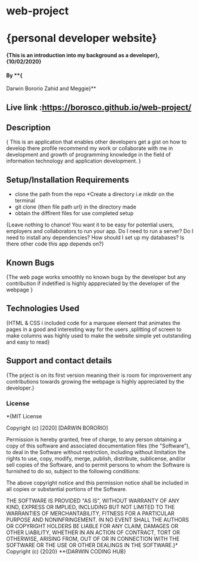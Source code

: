 # web-project
# {personal developer website}
#### {This is an introduction into my background as a developer}, {10/02/2020}
#### By **{
Darwin Bororio
Zahid and Meggie}**
## Live link :https://borosco.github.io/web-project/
## Description
{ This is an application that enables other developers get a gist on how to develop there profile recommend my work or collaborate 
with me in development and growth of programming knowledge in the field of information technology and application development. }
## Setup/Installation Requirements
* clone the path from the repo
*Create a directory i.e mkdir on the terminal
* git clone {then file path url} in the directory made
* obtain the diffirent files for use completed setup

{Leave nothing to chance! You want it to be easy for potential users, employers and collaborators to run your app. Do I need to run a server? Do I need to install any dependencies? How should I set up my databases? Is there other code this app depends on?}
## Known Bugs
{The web page works smoothly no known bugs by the developer but any contribution if 
indetified is highly apppreciated by the developer of the webpage  }
## Technologies Used
{HTML & CSS i included code for a marquee element that animates the pages in a good and interesting way for the users
,splitting of screen to make columns was highly used to make the website simple yet outstanding and easy to read}
## Support and contact details
{The prject is on its first version meaning their is room for improvement any 
contributions towards growing the webpage is highly appreciated by the developer.}
### License
*{MIT License

Copyright (c) [2020] [DARWIN BORORIO]

Permission is hereby granted, free of charge, to any person obtaining a copy
of this software and associated documentation files (the "Software"), to deal
in the Software without restriction, including without limitation the rights
to use, copy, modify, merge, publish, distribute, sublicense, and/or sell
copies of the Software, and to permit persons to whom the Software is
furnished to do so, subject to the following conditions:

The above copyright notice and this permission notice shall be included in all
copies or substantial portions of the Software.

THE SOFTWARE IS PROVIDED "AS IS", WITHOUT WARRANTY OF ANY KIND, EXPRESS OR
IMPLIED, INCLUDING BUT NOT LIMITED TO THE WARRANTIES OF MERCHANTABILITY,
FITNESS FOR A PARTICULAR PURPOSE AND NONINFRINGEMENT. IN NO EVENT SHALL THE
AUTHORS OR COPYRIGHT HOLDERS BE LIABLE FOR ANY CLAIM, DAMAGES OR OTHER
LIABILITY, WHETHER IN AN ACTION OF CONTRACT, TORT OR OTHERWISE, ARISING FROM,
OUT OF OR IN CONNECTION WITH THE SOFTWARE OR THE USE OR OTHER DEALINGS IN THE
SOFTWARE.}*
Copyright (c) {2020} **{DARWIN CODING HUB}
